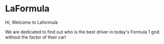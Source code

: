 # LaFormula

Hi, Welcome to Laformula


We are dedicated to find out who is the best driver in today's Formula 1 grid without the factor of their car!